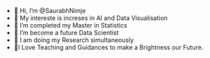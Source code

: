 - 👋 Hi, I’m @SaurabhNimje
- 👀 My intereste is increses in AI and Data Visualisation
- 🌱 I’m completed my Master in Statistics
- 💞️ I’m become a future Data Scientist
- 💞️ I am doing my Research simultaneously 
-  🌱I Love Teaching and Guidances to make a Brightness our Future. 

<!---
Saurabhnimje/Saurabhnimje is a ✨ special ✨ repository because its `README.md` (this file) appears on your GitHub profile.
You can click the Preview link to take a look at your changes.
--->
